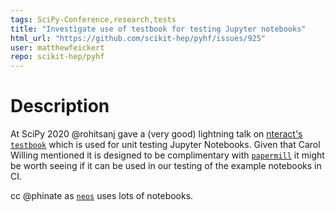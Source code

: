 ```yaml
---
tags: SciPy-Conference,research,tests
title: "Investigate use of testbook for testing Jupyter notebooks"
html_url: "https://github.com/scikit-hep/pyhf/issues/925"
user: matthewfeickert
repo: scikit-hep/pyhf
---
```


# Description

At SciPy 2020 @rohitsanj gave a (very good) lightning talk on [nteract's `testbook`](https://github.com/nteract/testbook) which is used for unit testing Jupyter Notebooks. Given that Carol Willing mentioned it is designed to be complimentary with [`papermill`](https://github.com/nteract/papermill) it might be worth seeing if it can be used in our testing of the example notebooks in CI.

cc @phinate as [`neos`](https://github.com/pyhf/neos) uses lots of notebooks.